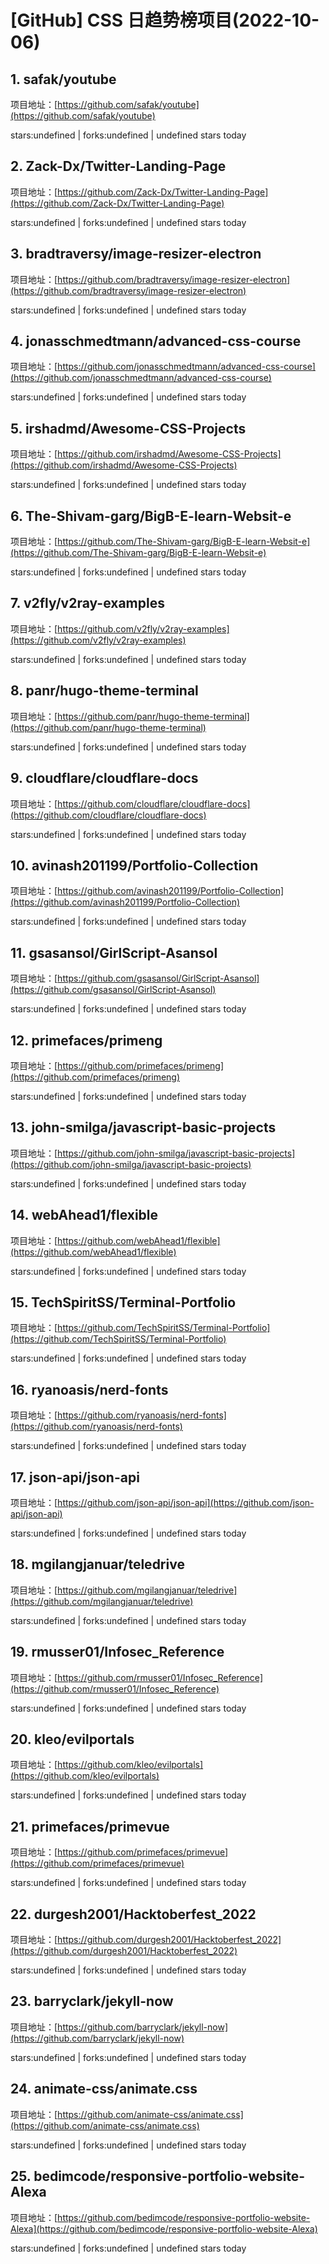 # [GitHub] CSS 日趋势榜项目(2022-10-06)

## 1. safak/youtube 

项目地址：[https://github.com/safak/youtube](https://github.com/safak/youtube)

stars:undefined | forks:undefined | undefined stars today 



## 2. Zack-Dx/Twitter-Landing-Page 

项目地址：[https://github.com/Zack-Dx/Twitter-Landing-Page](https://github.com/Zack-Dx/Twitter-Landing-Page)

stars:undefined | forks:undefined | undefined stars today 



## 3. bradtraversy/image-resizer-electron 

项目地址：[https://github.com/bradtraversy/image-resizer-electron](https://github.com/bradtraversy/image-resizer-electron)

stars:undefined | forks:undefined | undefined stars today 



## 4. jonasschmedtmann/advanced-css-course 

项目地址：[https://github.com/jonasschmedtmann/advanced-css-course](https://github.com/jonasschmedtmann/advanced-css-course)

stars:undefined | forks:undefined | undefined stars today 



## 5. irshadmd/Awesome-CSS-Projects 

项目地址：[https://github.com/irshadmd/Awesome-CSS-Projects](https://github.com/irshadmd/Awesome-CSS-Projects)

stars:undefined | forks:undefined | undefined stars today 



## 6. The-Shivam-garg/BigB-E-learn-Websit-e 

项目地址：[https://github.com/The-Shivam-garg/BigB-E-learn-Websit-e](https://github.com/The-Shivam-garg/BigB-E-learn-Websit-e)

stars:undefined | forks:undefined | undefined stars today 



## 7. v2fly/v2ray-examples 

项目地址：[https://github.com/v2fly/v2ray-examples](https://github.com/v2fly/v2ray-examples)

stars:undefined | forks:undefined | undefined stars today 



## 8. panr/hugo-theme-terminal 

项目地址：[https://github.com/panr/hugo-theme-terminal](https://github.com/panr/hugo-theme-terminal)

stars:undefined | forks:undefined | undefined stars today 



## 9. cloudflare/cloudflare-docs 

项目地址：[https://github.com/cloudflare/cloudflare-docs](https://github.com/cloudflare/cloudflare-docs)

stars:undefined | forks:undefined | undefined stars today 



## 10. avinash201199/Portfolio-Collection 

项目地址：[https://github.com/avinash201199/Portfolio-Collection](https://github.com/avinash201199/Portfolio-Collection)

stars:undefined | forks:undefined | undefined stars today 



## 11. gsasansol/GirlScript-Asansol 

项目地址：[https://github.com/gsasansol/GirlScript-Asansol](https://github.com/gsasansol/GirlScript-Asansol)

stars:undefined | forks:undefined | undefined stars today 



## 12. primefaces/primeng 

项目地址：[https://github.com/primefaces/primeng](https://github.com/primefaces/primeng)

stars:undefined | forks:undefined | undefined stars today 



## 13. john-smilga/javascript-basic-projects 

项目地址：[https://github.com/john-smilga/javascript-basic-projects](https://github.com/john-smilga/javascript-basic-projects)

stars:undefined | forks:undefined | undefined stars today 



## 14. webAhead1/flexible 

项目地址：[https://github.com/webAhead1/flexible](https://github.com/webAhead1/flexible)

stars:undefined | forks:undefined | undefined stars today 



## 15. TechSpiritSS/Terminal-Portfolio 

项目地址：[https://github.com/TechSpiritSS/Terminal-Portfolio](https://github.com/TechSpiritSS/Terminal-Portfolio)

stars:undefined | forks:undefined | undefined stars today 



## 16. ryanoasis/nerd-fonts 

项目地址：[https://github.com/ryanoasis/nerd-fonts](https://github.com/ryanoasis/nerd-fonts)

stars:undefined | forks:undefined | undefined stars today 



## 17. json-api/json-api 

项目地址：[https://github.com/json-api/json-api](https://github.com/json-api/json-api)

stars:undefined | forks:undefined | undefined stars today 



## 18. mgilangjanuar/teledrive 

项目地址：[https://github.com/mgilangjanuar/teledrive](https://github.com/mgilangjanuar/teledrive)

stars:undefined | forks:undefined | undefined stars today 



## 19. rmusser01/Infosec_Reference 

项目地址：[https://github.com/rmusser01/Infosec_Reference](https://github.com/rmusser01/Infosec_Reference)

stars:undefined | forks:undefined | undefined stars today 



## 20. kleo/evilportals 

项目地址：[https://github.com/kleo/evilportals](https://github.com/kleo/evilportals)

stars:undefined | forks:undefined | undefined stars today 



## 21. primefaces/primevue 

项目地址：[https://github.com/primefaces/primevue](https://github.com/primefaces/primevue)

stars:undefined | forks:undefined | undefined stars today 



## 22. durgesh2001/Hacktoberfest_2022 

项目地址：[https://github.com/durgesh2001/Hacktoberfest_2022](https://github.com/durgesh2001/Hacktoberfest_2022)

stars:undefined | forks:undefined | undefined stars today 



## 23. barryclark/jekyll-now 

项目地址：[https://github.com/barryclark/jekyll-now](https://github.com/barryclark/jekyll-now)

stars:undefined | forks:undefined | undefined stars today 



## 24. animate-css/animate.css 

项目地址：[https://github.com/animate-css/animate.css](https://github.com/animate-css/animate.css)

stars:undefined | forks:undefined | undefined stars today 



## 25. bedimcode/responsive-portfolio-website-Alexa 

项目地址：[https://github.com/bedimcode/responsive-portfolio-website-Alexa](https://github.com/bedimcode/responsive-portfolio-website-Alexa)

stars:undefined | forks:undefined | undefined stars today 



